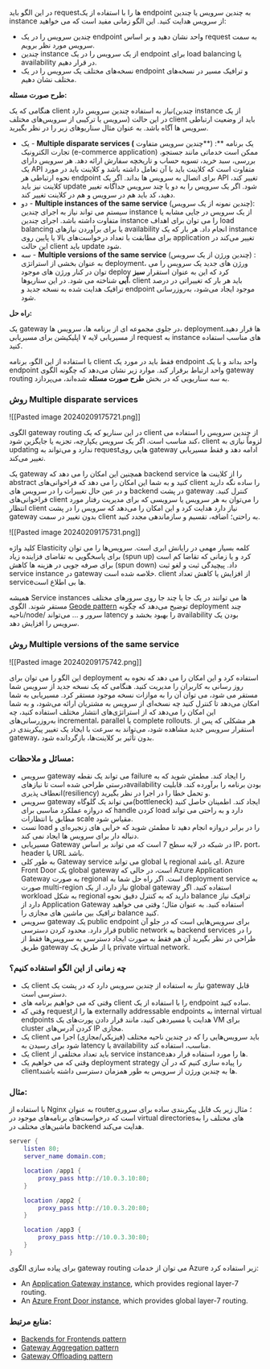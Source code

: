 در این الگو باید requestها را با استفاده از یک endpoint به چندین سرویس یا چندین instance از سرویس هدایت کنید. این الگو زمانی مفید است که می خواهید:

- چندین سرویس را در یک endpoint واحد نشان دهید و بر اساس request به سمت سرویس مورد نظر برویم.
- چندین instance از یک سرویس را در یک endpoint برای load balancing یا availability در قرار دهیم.
- نسخه‌های مختلف یک سرویس را در یک endpoint و ترافیک مسیر در نسخه‌های مختلف نشان دهیم.

**طرح صورت مسئله:**

هنگامی که یک client نیاز به استفاده چندین سرویس دارد(چندین instance از یک سرویس یا ترکیبی از سرویس‌های مختلف) در این حالت client باید از وضعیت ارتباطی سرویس ها آگاه باشد. به عنوان مثال سناریوهای زیر را در نظر بگیرید.

- یک - **Multiple disparate services (** چندین سرویس متفاوت**) :** یک برنامه تجارت الکترونیک (e-commerce application) ممکن است خدماتی مانند جستجو، بررسی، سبد خرید، تسویه حساب و تاریخچه سفارش ارائه دهد. هر سرویس دارای یک API متفاوت است که کلاینت باید با آن تعامل داشته باشد و کلاینت باید در مورد نحوه ارتباطی هر endpoint برای اتصال به سرویس ها بداند. اگر یک API تغییر کند، کلاینت نیز باید update شود. اگر یک سرویس را به دو یا چند سرویس جداگانه تغییر دهید، کد باید هم در سرویس و هم در کلاینت تغییر کند.
- دو - **Multiple instances of the same service** (چندین نمونه از یک سرویس): سیستم می تواند نیاز به اجرای چندین instance از یک سرویس در جایی مشابه یا متفاوت داشته باشد. اجرای چندین instance را می توان برای اهداف load balancing یا برای برآوردن نیازهای availability انجام داد. هر بار که یک instance برای مطابقت با تعداد درخواست‌های بالا یا پایین روی application تغییر می‌کند در این حالت client باید update شود.
- سه - **Multiple versions of the same service** (چندین ورژن از یک سرویس) : به عنوان بخشی از استراتژی deployment، ورژن های جدید یک سرویس را می توان در کنار ورژن های موجود deploy کرد که این به عنوان استقرار **سبز آبی** شناخته می شود. در این سناریوها، client باید هر بار که تغییراتی در درصد ترافیک هدایت شده به نسخه جدید و endpoint موجود ایجاد می‌شود، به‌روزرسانی شود.

**راه حل:**

یک gateway در جلوی مجموعه ای از برنامه ها، سرویس ها، deploymentها قرار دهید. از مسیریابی لایه ۷ اپلیکیشن برای مسیریابی request به instance های مناسب استفاده کنید.

با استفاده از این الگو، برنامه client فقط باید در مورد یک endpoint واحد بداند و با یک endpoint واحد ارتباط برقرار کند. موارد زیر نشان می‌دهد که چگونه الگوی gateway routing به سه سناریویی که در بخش **طرح صورت مسئله** شده‌اند، می‌پردازد.

### روش Multiple disparate services

![[Pasted image 20240209175721.png]]

الگوی gateway routing در این سناریو که یک client از چندین سرویس را استفاده می کند مناسب است. اگر یک سرویس یکپارچه، تجزیه یا جایگزین شود، client لزوماً نیازی به updating ندارد و می‌تواند به requestهایی روی gateway ادامه دهد و فقط مسیریابی تغییر می‌کند.

یک gateway همچنین این امکان را می دهد که backend service را از کلاینت ها abstract کنید و به شما این امکان را می دهد که فراخوانی‌های client را ساده نگه دارید و در عین حال تغییرات را در سرویس های backend در پشت gateway کنترل کنید. فراخوانی‌های client را می‌توان به هر سرویس یا سرویسی که برای مدیریت رفتار مورد انتظار client نیاز دارد هدایت کرد و این امکان را می‌دهد که سرویس را در پشت gateway بدون تغییر در سمت client به راحتی؛ اضافه، تقسیم و سازماندهی مجدد کنید.

![[Pasted image 20240209175731.png]]

کلید واژه Elasticity کلمه بسیار مهمی در رایانش ابری است. سرویس‌ها را می توان برای پاسخگویی به تقاضای فزاینده زیاد (spun up) کرد و یا زمانی که تقاضا کم است برای صرفه جویی در هزینه ها کاهش (spun down) داد. پیچیدگی ثبت و لغو ثبت service instance در gateway خلاصه شده است. client از افزایش یا کاهش تعداد serviceها بی اطلاع است.

همیشه Service instances ها می توانند در یک جا یا چند جا روی سرورهای مختلف مستقر شوند. الگوی [Geode pattern](https://l.vrgl.ir/r?ad=1&l=https%3A%2F%2Flearn.microsoft.com%2Fen-us%2Fazure%2Farchitecture%2Fpatterns%2Fgeodes&si=swkawy5gliac&st=post&k=hcd%2BXwy60IhXmo3GHTq6ofXemvnHKflnww2ocFiKD%2FY%3D) توضیح می‌دهد که چگونه deployment چند ناحیه/node/ سرور و ... می‌تواند latency را بهبود بخشد و availability بودن یک سرویس را افزایش دهد.

### روش Multiple versions of the same service

![[Pasted image 20240209175742.png]]

این الگو را می توان برای deployment استفاده کرد و این امکان را می دهد که نحوه به روز رسانی به کاربران را مدیریت کنید. هنگامی که یک نسخه جدید از سرویس شما مستقر می شود، می توان آن را به موازات نسخه موجود مستقر کرد. مسیریابی به شما امکان می‌دهد تا کنترل کنید چه نسخه‌ای از سرویس به مشتریان ارائه می‌شود، و به شما این امکان را می‌دهد که از استراتژی‌های انتشار مختلف استفاده کنید، چه به‌روزرسانی‌های incremental، parallel یا complete rollouts. هر مشکلی که پس از استقرار سرویس جدید مشاهده شود، می‌تواند به سرعت با ایجاد یک تغییر پیکربندی در gateway، بدون تأثیر بر کلاینت‌ها، بازگردانده شود.

### مسائل و ملاحظات:

- سرویس gateway می تواند یک نقطه failure را ایجاد کند. مطمئن شوید که به درستی طراحی شده است تا نیازهایavailability بودن برنامه را برآورده کند. قابلیت انعطاف پذیری(resiliency) و تحمل خطا را در اجرا در نظر بگیرید.
- سرویس gateway می تواند یک گلوگاه(bottleneck) ایجاد کند. اطمینان حاصل کنید که دروازه عملکرد مناسبی برای handle کردن load دارد و به راحتی می تواند مطابق با انتظارات scale مقیاس شود.
- تست load را در برابر دروازه انجام دهید تا مطمئن شوید که خرابی های زنجیره‌ای و دنباله دار برای سرویس ها ایجاد نمی کند.
- مسیریابی Gateway در شبکه در لایه سطح 7 است که می تواند بر اساس IP، port، header یا URL باشد.
- به طور کلی Gateway service می تواند global یا regional ای باشد. Azure Front Door یک global gateway است، در حالی که Azure Application Gateway به صورت regional است. اگر راه حل شما به deployment service به صورت multi-region نیاز دارد، از یک global gateway استفاده کنید. اگر workload به شکل regional دارید که به کنترل دقیق نحوه balance ترافیک نیاز دارد از Application Gateway استفاده کنید. به عنوان مثال؛ وقتی می خواهید ترافیک بین ماشین های مجازی را balance کنید.
- سرویس gateway یک public endpoint برای سرویس‌هایی است که در جلو آن قرار دارد. محدود کردن دسترسی public network به backend services را در طراحی در نظر بگیرید آن هم فقط به صورت ایجاد دسترسی به سرویس‌ها فقط از طریق gateway یا از طریق یک private virtual network.

### **چه زمانی از این الگو استفاده کنیم؟**

- یک client نیاز به استفاده از چندین سرویس دارد که در پشت یک gateway قابل دسترسی است.
- وقتی که می خواهیم برنامه های client را با استفاده از یک endpoint ساده کنید.
- وقتی که requestها را از externally addressable endpoints به internal virtual endpoints هدایت یا مسیردهی کنید، مانند قرار دادن پورت‌های یک VM برای cluster کردن آدرس‌های IP مجازی.
- یک client باید سرویس‌هایی را که در چندین ناحیه مختلف (فیزیکی/مجازی) اجرا می شود برای رسیدن به latency یا availability مناسب، استفاده کند.
- یک client باید تعداد مختلفی از service instanceها را مورد استفاده قرار دهد.
- وقتی که می خواهیم یک deployment strategy را پیاده سازی کنیم که در آن clientها به چندین ورژن از سرویس به طور همزمان دسترسی داشته باشند.

### مثال:

با استفاده از Nginx به عنوان router؛ مثال زیر یک فایل پیکربندی ساده برای سروری است که درخواست‌های برنامه‌های موجود در virtual directoriesهای مختلف را به ماشین‌های مختلف در backend هدایت می‌کند.

```lua
server {
    listen 80;
    server_name domain.com;

    location /app1 {
        proxy_pass http://10.0.3.10:80;
    }

    location /app2 {
        proxy_pass http://10.0.3.20:80;
    }

    location /app3 {
        proxy_pass http://10.0.3.30:80;
    }
}
```


  
برای پیاده سازی الگوی gateway routing می توان از خدمات Azure زیر استفاده کرد:

- An [Application Gateway instance](https://l.vrgl.ir/r?ad=1&l=https%3A%2F%2Flearn.microsoft.com%2Fen-us%2Fazure%2Fapplication-gateway%2Ftutorial-multiple-sites-cli&si=swkawy5gliac&st=post&k=Vzm9XEWxOnDimo8ukl8blu0IDDlOaFsOB%2BDSzQ6Zk4Q%3D), which provides regional layer-7 routing.
- An [Azure Front Door instance](https://l.vrgl.ir/r?ad=1&l=https%3A%2F%2Flearn.microsoft.com%2Fen-us%2Fazure%2Ffrontdoor&si=swkawy5gliac&st=post&k=e7X3Exq7fwImncPG3LFOoJPF1cms7ivLO0aO%2BPsPdT4%3D), which provides global layer-7 routing.

### منابع مرتبط:

- [Backends for Frontends pattern](https://l.vrgl.ir/r?ad=1&l=https%3A%2F%2Flearn.microsoft.com%2Fen-us%2Fazure%2Farchitecture%2Fpatterns%2Fbackends-for-frontends&si=swkawy5gliac&st=post&k=V40%2BhwmGPD6ZRj5Z90zLkO3NpysBQ3inr4zaZWiLLGk%3D)
- [Gateway Aggregation pattern](https://l.vrgl.ir/r?ad=1&l=https%3A%2F%2Flearn.microsoft.com%2Fen-us%2Fazure%2Farchitecture%2Fpatterns%2Fgateway-aggregation&si=swkawy5gliac&st=post&k=uAkHZ49WlCJNRoAnAOwR4Rl%2FlVQV6jeI0dDEp0Z0WlY%3D)
- [Gateway Offloading pattern](https://l.vrgl.ir/r?ad=1&l=https%3A%2F%2Flearn.microsoft.com%2Fen-us%2Fazure%2Farchitecture%2Fpatterns%2Fgateway-offloading&si=swkawy5gliac&st=post&k=AJSN1sB5jdN7ChUKlKTaahqsNV3WZIUjSFMTXAPhg3c%3D)